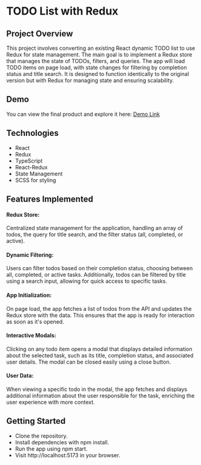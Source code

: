 # TODO List with Redux
## Project Overview
This project involves converting an existing React dynamic TODO list to use Redux for state management. The main goal is to implement a Redux store that manages the state of TODOs, filters, and queries. The app will load TODO items on page load, with state changes for filtering by completion status and title search. It is designed to function identically to the original version but with Redux for managing state and ensuring scalability.

## Demo
You can view the final product and explore it here: [Demo Link]()

## Technologies
- React
- Redux
- TypeScript
- React-Redux
- State Management
- SCSS for styling

## Features Implemented
#### Redux Store:
Centralized state management for the application, handling an array of todos, the query for title search, and the filter status (all, completed, or active).

#### Dynamic Filtering:
Users can filter todos based on their completion status, choosing between all, completed, or active tasks. Additionally, todos can be filtered by title using a search input, allowing for quick access to specific tasks.

#### App Initialization:
On page load, the app fetches a list of todos from the API and updates the Redux store with the data. This ensures that the app is ready for interaction as soon as it's opened.

#### Interactive Modals:
Clicking on any todo item opens a modal that displays detailed information about the selected task, such as its title, completion status, and associated user details. The modal can be closed easily using a close button.

#### User Data:
When viewing a specific todo in the modal, the app fetches and displays additional information about the user responsible for the task, enriching the user experience with more context.

## Getting Started
- Clone the repository.
- Install dependencies with npm install.
- Run the app using npm start.
- Visit http://localhost:5173 in your browser.
